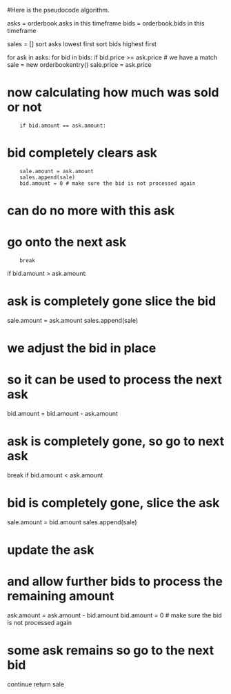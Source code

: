 #Here is the pseudocode algorithm.

asks = orderbook.asks in this timeframe
bids = orderbook.bids in this timeframe

sales = []
sort asks lowest first
sort bids highest first

for ask in asks:
    for bid in bids:
        if bid.price >= ask.price # we have a match
        sale = new orderbookentry()
        sale.price = ask.price

# now calculating how much was sold or not
        if bid.amount == ask.amount:
# bid completely clears ask
        sale.amount = ask.amount
        sales.append(sale)
        bid.amount = 0 # make sure the bid is not processed again
# can do no more with this ask
# go onto the next ask
        break
if bid.amount > ask.amount:    
# ask is completely gone slice the bid
sale.amount = ask.amount
sales.append(sale)
# we adjust the bid in place
# so it can be used to process the next ask
bid.amount = bid.amount - ask.amount
# ask is completely gone, so go to next ask
break
if bid.amount < ask.amount 
# bid is completely gone, slice the ask
sale.amount = bid.amount
sales.append(sale)
# update the ask
# and allow further bids to process the remaining amount
ask.amount = ask.amount - bid.amount
bid.amount = 0 # make sure the bid is not processed again
# some ask remains so go to the next bid
continue
return sale